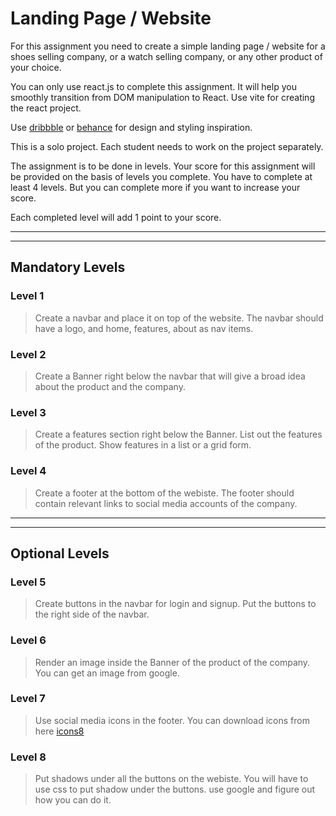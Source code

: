 # Landing Page / Website

For this assignment you need to create a simple landing page / website for a shoes selling company, or a watch selling company, or any other product of your choice.

You can only use react.js to complete this assignment. It will help you smoothly transition from DOM manipulation to React. Use vite for creating the react project.

Use [dribbble](https://dribbble.com/) or [behance](https://www.behance.net/) for design and styling inspiration.

This is a solo project. Each student needs to work on the project separately.

The assignment is to be done in levels. Your score for this assignment will be provided on the basis of levels you complete. You have to complete at least 4 levels. But you can complete more if you want to increase your score.

Each completed level will add 1 point to your score.

---

---

## Mandatory Levels

### Level 1

> Create a navbar and place it on top of the website. The navbar should have a logo, and home, features, about as nav items.

### Level 2

> Create a Banner right below the navbar that will give a broad idea about the product and the company.

### Level 3

> Create a features section right below the Banner. List out the features of the product. Show features in a list or a grid form.

### Level 4

> Create a footer at the bottom of the webiste. The footer should contain relevant links to social media accounts of the company.

---

---

## Optional Levels

### Level 5

> Create buttons in the navbar for login and signup. Put the buttons to the right side of the navbar.

### Level 6

> Render an image inside the Banner of the product of the company. You can get an image from google.

### Level 7

> Use social media icons in the footer. You can download icons from here [icons8](https://icons8.com/)

### Level 8

> Put shadows under all the buttons on the webiste. You will have to use css to put shadow under the buttons. use google and figure out how you can do it.
